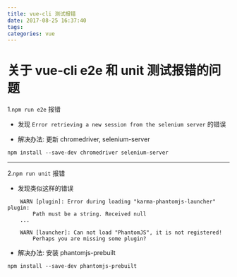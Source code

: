 ```yaml
---
title: vue-cli 测试报错
date: 2017-08-25 16:37:40
tags: 
categories: vue
---
```

# 关于 vue-cli e2e 和 unit 测试报错的问题

1.` npm run e2e ` 报错

* 发现 ` Error retrieving a new session from the selenium server ` 的错误


* 解决办法: 更新 chromedriver, selenium-server


` npm install --save-dev chromedriver selenium-server `


***

2.` npm run unit ` 报错

* 发现类似这样的错误

``` 
	WARN [plugin]: Error during loading "karma-phantomjs-launcher" plugin:
		Path must be a string. Received null
	...

	WARN [launcher]: Can not load "PhantomJS", it is not registered!
		Perhaps you are missing some plugin?
```

* 解决办法: 安装 phantomjs-prebuilt


` npm install --save-dev phantomjs-prebuilt `